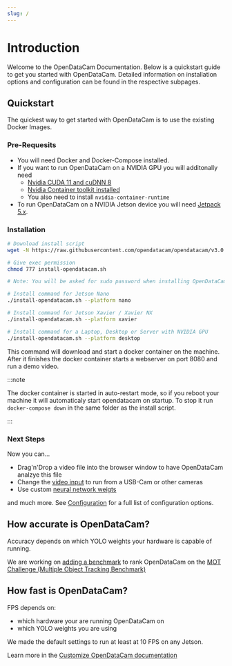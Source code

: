 ```yaml
---
slug: /
---
```


# Introduction

Welcome to the OpenDataCam Documentation.
Below is a quickstart guide to get you started with OpenDataCam.
Detailed information on installation options and configuration can be found in the respective subpages.

## Quickstart

The quickest way to get started with OpenDataCam is to use the existing Docker Images.

### Pre-Requesits

- You will need Docker and Docker-Compose installed. 
- If you want to run OpenDataCam on a NVIDIA GPU you will additonally need
  - [Nvidia CUDA 11 and cuDNN 8](https://developer.nvidia.com/cuda-downloads)
  - [Nvidia Container toolkit installed](https://github.com/NVIDIA/nvidia-docker)
  - You also need to install `nvidia-container-runtime`
- To run OpenDataCam on a NVIDIA Jetson device you will need [Jetpack 5.x](https://developer.nvidia.com/embedded/jetpack-sdk-512).

### Installation

```bash
# Download install script
wget -N https://raw.githubusercontent.com/opendatacam/opendatacam/v3.0.2/docker/install-opendatacam.sh

# Give exec permission
chmod 777 install-opendatacam.sh

# Note: You will be asked for sudo password when installing OpenDataCam

# Install command for Jetson Nano
./install-opendatacam.sh --platform nano

# Install command for Jetson Xavier / Xavier NX
./install-opendatacam.sh --platform xavier

# Install command for a Laptop, Desktop or Server with NVIDIA GPU
./install-opendatacam.sh --platform desktop
```

This command will download and start a docker container on the machine.
After it finishes the docker container starts a webserver on port 8080 and run a demo video.

:::note

The docker container is started in auto-restart mode, so if you reboot your machine it will automaticaly start opendatacam on startup.
To stop it run `docker-compose down` in the same folder as the install script.

:::

### Next Steps

Now you can…

- Drag'n'Drop a video file into the browser window to have OpenDataCam analzye this file
- Change the [video input](/docs/configuration/#video-input) to run from a USB-Cam or other cameras
- Use custom [neural network weigts](/docs/configuration/#use-custom-neural-network-weights)

and much more. See [Configuration](/docs/configuration) for a full list of configuration options.

## How accurate is OpenDataCam?

Accuracy depends on which YOLO weights your hardware is capable of running.

We are working on [adding a benchmark](https://github.com/opendatacam/opendatacam/issues/87) to rank OpenDataCam on the [MOT Challenge (Multiple Object Tracking Benchmark)](https://motchallenge.net/)

## How fast is OpenDataCam?

FPS depends on:

- which hardware your are running OpenDataCam on
- which YOLO weights you are using

We made the default settings to run at least at 10 FPS on any Jetson.

Learn more in the [Customize OpenDataCam documentation](documentation/CONFIG.md#Change-neural-network-weights)